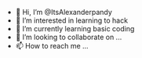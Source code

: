 - 👋 Hi, I’m @ItsAlexanderpandy
- 👀 I’m interested in learning to hack
- 🌱 I’m currently learning basic coding
- 💞️ I’m looking to collaborate on ...
- 📫 How to reach me ...

<!---
ItsAlexanderpandy/ItsAlexanderpandy is a ✨ special ✨ repository because its `README.md` (this file) appears on your GitHub profile.
You can click the Preview link to take a look at your changes.
--->
